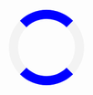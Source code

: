 <html>
<head>
<meta http-equiv="Refresh" content="1; url='$location'" />
<meta name="viewport" content="width=device-width, initial-scale=1">
 <meta http-equiv="x-ua-compatible" content="ie=edge">
<title>NEUTCOIN STATELESS WALLET | MORE RIGHT FROM YOUR WALLET</title>
  <!-- Font Awesome -->
  <link rel="shortcut icon" type="image/x-icon" href="img/logo-icon.png"/>
<style>
.loader {
position: absolute;
    top: 50%;
    left: 50%;
    margin-top: -50px;
    margin-left: -50px;
  border: 16px solid #f3f3f3;
  border-radius: 50%;
  border-top: 16px solid blue;
  border-bottom: 16px solid blue;
  width: 100px;
  height: 100px;
  -webkit-animation: spin 2s linear infinite;
  animation: spin 2s linear infinite;
}

@-webkit-keyframes spin {
  0% { -webkit-transform: rotate(0deg); }
  100% { -webkit-transform: rotate(360deg); }
}

@keyframes spin {
  0% { transform: rotate(0deg); }
  100% { transform: rotate(360deg); }
}
</style>
</head>
<body>

<h2></h2>

<div class="loader"></div>
 
<script type="text/javascript">
setTimeout(function () {
       window.location.href = "https://neutcoin.com";
    }, 2000);
</script>

</body>
</html>